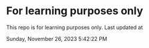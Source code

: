 # For learning purposes only
This repo is for learning purposes only.
Last updated at

Sunday, November 26, 2023 5:42:22 PM

